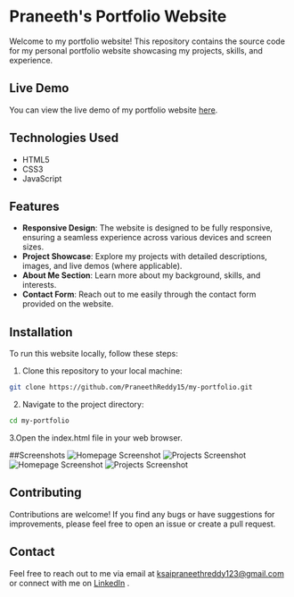 # Praneeth's Portfolio Website

Welcome to my portfolio website! This repository contains the source code for my personal portfolio website showcasing my projects, skills, and experience.

## Live Demo

You can view the live demo of my portfolio website [here](https://www.yourportfoliowebsite.com).

## Technologies Used

- HTML5
- CSS3
- JavaScript

## Features

- **Responsive Design**: The website is designed to be fully responsive, ensuring a seamless experience across various devices and screen sizes.
- **Project Showcase**: Explore my projects with detailed descriptions, images, and live demos (where applicable).
- **About Me Section**: Learn more about my background, skills, and interests.
- **Contact Form**: Reach out to me easily through the contact form provided on the website.

## Installation

To run this website locally, follow these steps:

1. Clone this repository to your local machine:

```bash
git clone https://github.com/PraneethReddy15/my-portfolio.git
```
2. Navigate to the project directory:
```bash
cd my-portfolio
```
3.Open the index.html file in your web browser.

##Screenshots
![Homepage Screenshot](screenshots/homepage.png)
![Projects Screenshot](screenshots/projects.png)
![Homepage Screenshot](screenshots/homepage.png)
![Projects Screenshot](screenshots/projects.png)

## Contributing
Contributions are welcome! If you find any bugs or have suggestions for improvements, please feel free to open an issue or create a pull request.

<!--## License
This project is licensed under the MIT License - see the LICENSE file for details. -->

## Contact
Feel free to reach out to me via email at ksaipraneethreddy123@gmail.com or connect with me on [LinkedIn](https://www.linkedin.com/in/k-sai-praneeth-reddy/)
.
